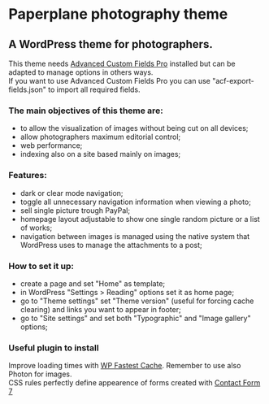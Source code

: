 # Paperplane photography theme
## A WordPress theme for photographers.
This theme needs [Advanced Custom Fields Pro](https://www.advancedcustomfields.com/pro/ "Advanced Custom Fields Pro") installed but can be adapted to manage options in others ways.<br/>
If you want to use Advanced Custom Fields Pro you can use "acf-export-fields.json" to import all required fields.<br/>
### The main objectives of this theme are:
* to allow the visualization of images without being cut on all devices;
* allow photographers maximum editorial control;
* web performance;
* indexing also on a site based mainly on images;

### Features:
* dark or clear mode navigation;
* toggle all unnecessary navigation information when viewing a photo;
* sell single picture trough PayPal;
* homepage layout adjustable to show one single random picture or a list of works;
* navigation between images is managed using the native system that WordPress uses to manage the attachments to a post;

### How to set it up:
* create a page and set "Home" as template;
* in WordPress "Settings > Reading" options set it as home page;
* go to "Theme settings" set "Theme version" (useful for forcing cache clearing) and links you want to appear in footer;
* go to "Site settings" and set both "Typographic" and "Image gallery" options;

### Useful plugin to install
Improve loading times with [WP Fastest Cache](https://it.wordpress.org/plugins/wp-fastest-cache/ "WP Fastest Cache"). Remember to use also Photon for images.<br/>
CSS rules perfectly define appearence of forms created with [Contact Form 7](https://it.wordpress.org/plugins/contact-form-7/ "Contact Form 7")
